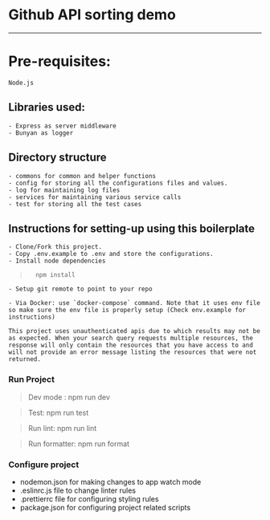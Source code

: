 # Github API sorting demo

---

# Pre-requisites:

```
Node.js
```

## Libraries used:

    - Express as server middleware
    - Bunyan as logger

## Directory structure

    - commons for common and helper functions
    - config for storing all the configurations files and values.
    - log for maintaining log files
    - services for maintaining various service calls
    - test for storing all the test cases

## Instructions for setting-up using this boilerplate

    - Clone/Fork this project.
    - Copy .env.example to .env and store the configurations.
    - Install node dependencies

>     	npm install

    - Setup git remote to point to your repo

    - Via Docker: use `docker-compose` command. Note that it uses env file so make sure the env file is properly setup (Check env.example for instructions)

    This project uses unauthenticated apis due to which results may not be as expected. When your search query requests multiple resources, the response will only contain the resources that you have access to and will not provide an error message listing the resources that were not returned.


### Run Project

> Dev mode : npm run dev

> Test: npm run test

> Run lint: npm run lint

> Run formatter: npm run format

### Configure project

- nodemon.json for making changes to app watch mode
- .eslinrc.js file to change linter rules
- .prettierrc file for configuring styling rules
- package.json for configuring project related scripts
